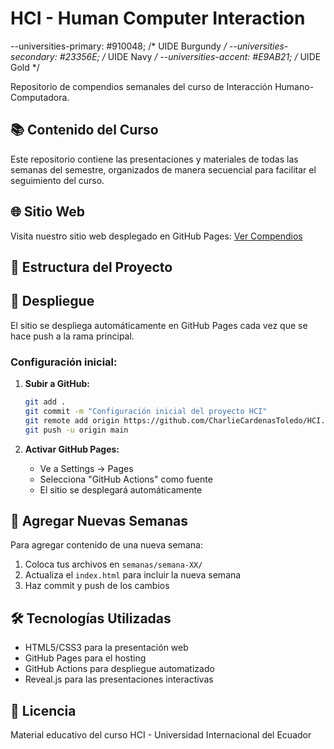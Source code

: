 # HCI - Human Computer Interaction

  --universities-primary: #910048;    /* UIDE Burgundy */
            --universities-secondary: #23356E;  /* UIDE Navy */
            --universities-accent: #E9AB21;     /* UIDE Gold */

Repositorio de compendios semanales del curso de Interacción Humano-Computadora.

## 📚 Contenido del Curso

Este repositorio contiene las presentaciones y materiales de todas las semanas del semestre, organizados de manera secuencial para facilitar el seguimiento del curso.

## 🌐 Sitio Web

Visita nuestro sitio web desplegado en GitHub Pages: [Ver Compendios](https://uide-loja.github.io/hci/)

## 📁 Estructura del Proyecto

## 🚀 Despliegue

El sitio se despliega automáticamente en GitHub Pages cada vez que se hace push a la rama principal.

### Configuración inicial:

1. **Subir a GitHub:**
   ```bash
   git add .
   git commit -m "Configuración inicial del proyecto HCI"
   git remote add origin https://github.com/CharlieCardenasToledo/HCI.git
   git push -u origin main
   ```

2. **Activar GitHub Pages:**
   - Ve a Settings → Pages
   - Selecciona "GitHub Actions" como fuente
   - El sitio se desplegará automáticamente

## 📝 Agregar Nuevas Semanas

Para agregar contenido de una nueva semana:

1. Coloca tus archivos en `semanas/semana-XX/`
2. Actualiza el `index.html` para incluir la nueva semana
3. Haz commit y push de los cambios

## 🛠️ Tecnologías Utilizadas

- HTML5/CSS3 para la presentación web
- GitHub Pages para el hosting
- GitHub Actions para despliegue automatizado
- Reveal.js para las presentaciones interactivas

## 📄 Licencia

Material educativo del curso HCI - Universidad Internacional del Ecuador